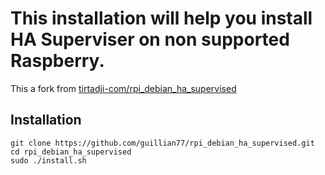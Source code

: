 # This installation will help you install HA Superviser on non supported Raspberry.
This a fork from [tirtadji-com/rpi_debian_ha_supervised](https://github.com/tirtadji-com/rpi_debian_ha_supervised)

## Installation
```shell
git clone https://github.com/guillian77/rpi_debian_ha_supervised.git
cd rpi_debian_ha_supervised
sudo ./install.sh
```

